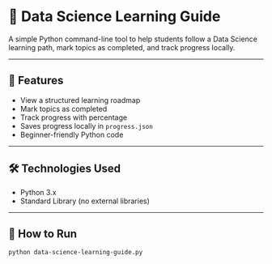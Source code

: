 # 📘 Data Science Learning Guide

A simple Python command-line tool to help students follow a Data Science learning path, mark topics as completed, and track progress locally.

---

## 🚀 Features

- View a structured learning roadmap  
- Mark topics as completed  
- Track progress with percentage  
- Saves progress locally in `progress.json`  
- Beginner-friendly Python code  

---

## 🛠️ Technologies Used

- Python 3.x  
- Standard Library (no external libraries)

---

## 📂 How to Run

```bash
python data-science-learning-guide.py
